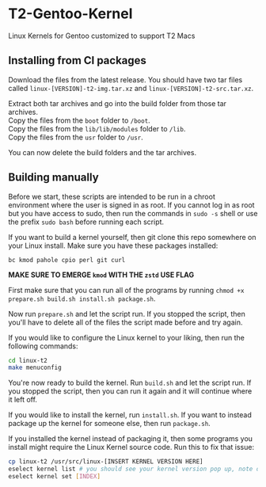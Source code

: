 # T2-Gentoo-Kernel

Linux Kernels for Gentoo customized to support T2 Macs

## Installing from CI packages

Download the files from the latest release. You should have two tar files called `linux-[VERSION]-t2-img.tar.xz` and `linux-[VERSION]-t2-src.tar.xz`.

Extract both tar archives and go into the build folder from those tar archives. \
Copy the files from the `boot` folder to `/boot`. \
Copy the files from the `lib/lib/modules` folder to `/lib`. \
Copy the files from the `usr` folder to `/usr`.

You can now delete the build folders and the tar archives.

## Building manually

Before we start, these scripts are intended to be run in a chroot environment where the user is signed in as root. If you cannot log in as root but you have access to sudo, then run the commands in `sudo -s` shell or use the prefix `sudo bash` before running each script.

If you want to build a kernel yourself, then git clone this repo somewhere on your Linux install.
Make sure you have these packages installed:

```text
bc kmod pahole cpio perl git curl
```

**MAKE SURE TO EMERGE `kmod` WITH THE `zstd` USE FLAG**

First make sure that you can run all of the programs by running `chmod +x prepare.sh build.sh install.sh package.sh`.

Now run `prepare.sh` and let the script run. If you stopped the script, then you'll have to delete all of the files the script made before and try again.

If you would like to configure the Linux kernel to your liking, then run the following commands:

```bash
cd linux-t2
make menuconfig
```

You're now ready to build the kernel. Run `build.sh` and let the script run. If you stopped the script, then you can run it again and it will continue where it left off.

If you would like to install the kernel, run `install.sh`. If you want to instead package up the kernel for someone else, then run `package.sh`.

If you installed the kernel instead of packaging it, then some programs you install might require the Linux Kernel source code. Run this to fix that issue:

```bash
cp linux-t2 /usr/src/linux-[INSERT KERNEL VERSION HERE]
eselect kernel list # you should see your kernel version pop up, note down the index number
eselect kernel set [INDEX]
```
